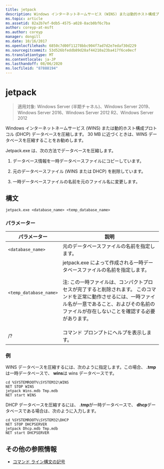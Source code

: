```yaml
---
title: jetpack
description: Windows インターネットネームサービス (WINS) または動的ホスト構成プロトコル (DHCP) データベースを圧縮する、jetpack コマンドのリファレンス記事です。
ms.topic: article
ms.assetid: 82a2b7ef-0db5-4575-a028-8acb0bf6c7ba
author: coreyp-at-msft
ms.author: coreyp
manager: dongill
ms.date: 10/16/2017
ms.openlocfilehash: 6850c7d00f11278bbc904f7ad7d2e7edaf30d229
ms.sourcegitcommit: 53d526bfeddb89d28af44210a23ba417f6ce0ecf
ms.translationtype: MT
ms.contentlocale: ja-JP
ms.lasthandoff: 08/06/2020
ms.locfileid: "87888194"
---
```

# <a name="jetpack"></a>jetpack

> 適用対象: Windows Server (半期チャネル)、Windows Server 2019、Windows Server 2016、Windows Server 2012 R2、Windows Server 2012

Windows インターネットネームサービス (WINS) または動的ホスト構成プロトコル (DHCP) データベースを圧縮します。 30 MB に近づくときは、WINS データベースを圧縮することをお勧めします。

Jetpack.exe は、次の方法でデータベースを圧縮します。

1. データベース情報を一時データベースファイルにコピーしています。

2. 元のデータベースファイル (WINS または DHCP) を削除しています。

3. 一時データベースファイルの名前を元のファイル名に変更します。

## <a name="syntax"></a>構文

```
jetpack.exe <database_name> <temp_database_name>
```

### <a name="parameters"></a>パラメーター

| パラメーター | 説明 |
| ------- | -------- |
| `<database_name>` | 元のデータベースファイルの名前を指定します。 |
| `<temp_database_name>` | jetpack.exe によって作成される一時データベースファイルの名前を指定します。<p>注: この一時ファイルは、コンパクトプロセスが完了すると削除されます。 このコマンドを正常に動作させるには、一時ファイル名が一意であること、およびその名前のファイルが存在しないことを確認する必要があります。 |
| /? | コマンド プロンプトにヘルプを表示します。 |

### <a name="examples"></a>例

WINS データベースを圧縮するには、次のように指定します。この場合、 **.tmp**は一時データベースで、 **wins**は wins データベースです。

```
cd %SYSTEMROOT%\SYSTEM32\WINS
NET STOP WINS
jetpack Wins.mdb Tmp.mdb
NET start WINS
```

DHCP データベースを圧縮するには、 **.tmp**が一時データベースで、 **dhcp**データベースである場合は、次のように入力します。

```
cd %SYSTEMROOT%\SYSTEM32\DHCP
NET STOP DHCPSERVER
jetpack Dhcp.mdb Tmp.mdb
NET start DHCPSERVER
```

## <a name="additional-references"></a>その他の参照情報

- [コマンド ライン構文の記号](command-line-syntax-key.md)
